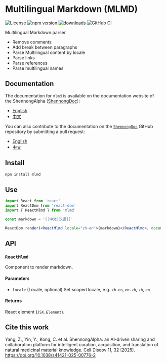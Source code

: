 # Multilingual Markdown (MLMD)

![License](https://img.shields.io/npm/l/mlmd)
[![npm version](https://badge.fury.io/js/mlmd.svg)](https://www.npmjs.com/package/mlmd)
[![downloads](https://img.shields.io/npm/dt/mlmd.svg)](https://www.npmjs.com/package/mlmd)
![GitHub CI](https://github.com/Shennong-Program/mlmd/actions/workflows/ci.yml/badge.svg)

Multilingual Markdown parser

- Remove comments
- Add break between paragraphs
- Parse Multilingual content by locale
- Parse links
- Parse references
- Parse multilingual names

## Documentation

The documentation for `mlmd` is available on the documentation website of the ShennongAlpha ([ShennongDoc](https://shennongalpha.westlake.edu.cn/doc/)):

- [English](https://shennongalpha.westlake.edu.cn/doc/en/mlmd/)
- [中文](https://shennongalpha.westlake.edu.cn/doc/zh/mlmd/)

You can also contribute to the documentation on the [`ShennongDoc`](https://github.com/Shennong-Program/ShennongDoc) GitHub repository by submitting a pull request:

- [English](https://github.com/Shennong-Program/ShennongDoc/tree/main/doc/en/mlmd/)
- [中文](https://github.com/Shennong-Program/ShennongDoc/tree/main/doc/zh/mlmd/)

## Install

```sh
npm install mlmd
```

## Use

```jsx
import React from 'react'
import ReactDom from 'react-dom'
import { ReactMlmd } from 'mlmd'

const markdown = '[[中文|汉语]]'

ReactDom.render(<ReactMlmd locale="zh-en">{markdown}</ReactMlmd>, document.body)
```

## API

### `ReactMlmd`

Component to render markdown.

#### Parameters

- `locale` (Locale, optional)
  Set scoped locale, e.g. `zh-en`, `en-zh`, `zh`, `en`

#### Returns

React element (`JSX.Element`).

## Cite this work

Yang, Z., Yin, Y., Kong, C. et al. ShennongAlpha: an AI-driven sharing and collaboration platform for intelligent curation, acquisition, and translation of natural medicinal material knowledge. Cell Discov 11, 32 (2025). https://doi.org/10.1038/s41421-025-00776-2
